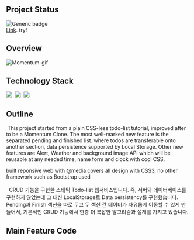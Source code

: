 ## Project Status
![Generic badge](https://img.shields.io/badge/build-passing-green.svg)
<br/> [Link](https://beegramin9.github.io/HCJ-Nomad-MomentumClone/). try!

## Overview
![Momentum-gif](https://user-images.githubusercontent.com/58083434/126057509-6426d913-ca34-4ba5-9e86-811d2b76c9f3.gif)


## Technology Stack
<img src="https://img.shields.io/badge/HTML5-E34F26?style=flat-square&logo=HTML5&logoColor=white"/></a>&nbsp;
<img src="https://img.shields.io/badge/CSS3-1572B6?style=flat-square&logo=CSS3&logoColor=white"/></a>&nbsp;
<img src="https://img.shields.io/badge/Javascript-F7DF1E?style=flat-square&logo=JavaScript&logoColor=white"/></a>

## Outline
&nbsp;This project started from a plain CSS-less todo-list tutorial, improved after to be a Momentum Clone. The most well-marked new feature is the separated pending and finished list. where todos are transferable onto another section, data persistence supported by Local Storage. Other new features are Alert, Weather and background image API which will be reusable at any needed time, name form and clock with cool CSS.

built reponsive web with @media
covers all design with CSS3, no other framework such as Bootstrap used
<br/><br/>
&nbsp; 
CRUD 기능을 구현한 스태틱 Todo-list 웹서비스입니다. 즉, 서버와 데이터베이스를 구현하지 않았는데 그 대신 LocalStorage로 Data persistency를 구현했습니다. Pending과 Finish 섹션을 따로 두고 두 섹션 간 데이터가 자유롭게 이동할 수 있게 만들어서, 기본적인 CRUD 기능에서 한층 더 복잡한 알고리즘과 설계를 가지고 있습니다.


## Main Feature Code


